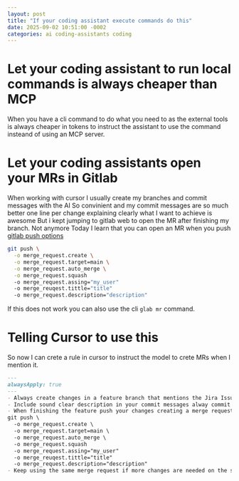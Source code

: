 ```yaml
---
layout: post
title: "If your coding assistant execute commands do this"
date: 2025-09-02 10:51:00 -0002
categories: ai coding-assistants coding
---
```


# Let your coding assistant to run local commands is always cheaper than MCP

When you have a cli command to do what you need to as the external tools is always cheaper in tokens to instruct the assistant to use the command insteand of using  an MCP server.

# Let your coding assistants open your MRs in Gitlab

When working with cursor I usually create my branches and commit messages with the AI
So convinient and my commit messages are so much better one line per change explaining clearly what I want to achieve is awesome
But i kept jumping to gitlab web to open the MR after finishing my branch.
Not anymore
Today I learn that you can open an MR when you push [gitlab push options](https://docs.gitlab.com/topics/git/commit/#push-options)

```bash
git push \
  -o merge_request.create \
  -o merge_request.target=main \
  -o merge_request.auto_merge \
  -o merge_request.squash
  -o merge_request.assing="my_user"
  -o merge_reuqest.tittle="title"
  -o merge_request.description="description"
```

If this does not work you can also use the cli `glab mr` command.

# Telling Cursor to use this

So now I can crete a rule in cursor to instruct the model to crete MRs when I mention it.

```md
---
alwaysApply: true
---
- Always create changes in a feature branch that mentions the Jira Issue the user is working on.
- Include sound clear description in your commit messages alway commit and push atoomically.
- When finishing the feature push your changes creating a merge request like:
git push \
  -o merge_request.create \
  -o merge_request.target=main \
  -o merge_request.auto_merge \
  -o merge_request.squash
  -o merge_request.assing="my_user"
  -o merge_reuqest.tittle="title"
  -o merge_request.description="description"
- Keep using the same merge request if more changes are needed on the same task.
```

